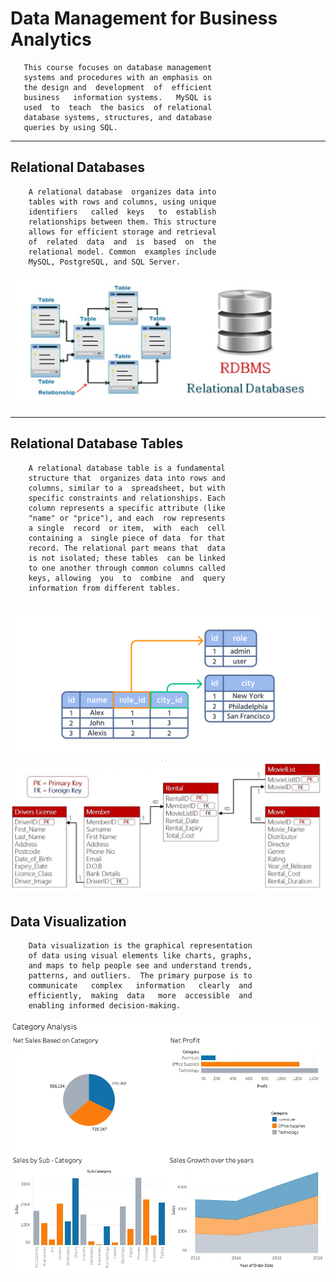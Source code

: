 # Data Management for Business Analytics

	   This course focuses on database management 
	   systems and procedures with an emphasis on 
	   the design and  development  of  efficient  
	   business   information systems.   MySQL is  
	   used  to  teach  the basics  of relational 
	   database systems, structures, and database 
	   queries by using SQL.

------

## Relational Databases

		A relational database  organizes data into 
		tables with rows and columns, using unique 
		identifiers   called  keys   to  establish 
		relationships between them. This structure 
		allows for efficient storage and retrieval 
		of  related  data  and  is  based  on  the 
		relational model. Common  examples include 
		MySQL, PostgreSQL, and SQL Server. 

![](./web_docs/relational_databases_image.png)

-----

## Relational Database Tables

		A relational database table is a fundamental 
		structure that  organizes data into rows and 
		columns, similar to a  spreadsheet, but with 
		specific constraints and relationships. Each 
		column represents a specific attribute (like 
		"name" or "price"), and each  row represents 
		a single  record  or item,  with  each  cell 
		containing a  single piece of data  for that 
		record. The relational part means that  data 
		is not isolated; these tables  can be linked 
		to one another through common columns called 
		keys, allowing  you  to  combine  and  query 
		information from different tables. 

![](./web_docs/relational_database_tables.png)
![](./web_docs/relational_database_tables2.png)
-----

## Data Visualization

		Data visualization is the graphical representation 
		of data using visual elements like charts, graphs, 
		and maps to help people see and understand trends, 
		patterns, and outliers.  The primary purpose is to 
		communicate   complex   information   clearly  and 
		efficiently,  making  data   more  accessible  and 
		enabling informed decision-making.


![](./web_docs/data_visualization_image.webp)

